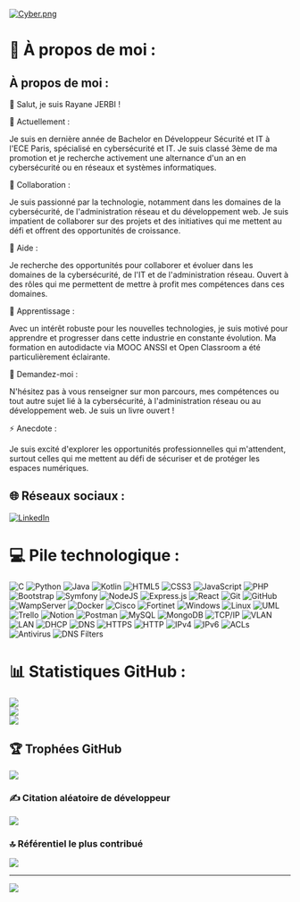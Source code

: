 [![Cyber.png](https://i.postimg.cc/SRGRy38X/Cyber.png)](https://postimg.cc/SYJkdZgq)

# 💫 À propos de moi :

## À propos de moi :

👋 Salut, je suis Rayane JERBI !

🔭 Actuellement :

Je suis en dernière année de Bachelor en Développeur Sécurité et IT à l'ECE Paris, spécialisé en cybersécurité et IT. Je suis classé 3ème de ma promotion et je recherche activement une alternance d'un an en cybersécurité ou en réseaux et systèmes informatiques.

👯 Collaboration :

Je suis passionné par la technologie, notamment dans les domaines de la cybersécurité, de l'administration réseau et du développement web. Je suis impatient de collaborer sur des projets et des initiatives qui me mettent au défi et offrent des opportunités de croissance.

🤝 Aide :

Je recherche des opportunités pour collaborer et évoluer dans les domaines de la cybersécurité, de l'IT et de l'administration réseau. Ouvert à des rôles qui me permettent de mettre à profit mes compétences dans ces domaines.

🌱 Apprentissage :

Avec un intérêt robuste pour les nouvelles technologies, je suis motivé pour apprendre et progresser dans cette industrie en constante évolution. Ma formation en autodidacte via MOOC ANSSI et Open Classroom a été particulièrement éclairante.

💬 Demandez-moi :

N'hésitez pas à vous renseigner sur mon parcours, mes compétences ou tout autre sujet lié à la cybersécurité, à l'administration réseau ou au développement web. Je suis un livre ouvert !

⚡ Anecdote :

Je suis excité d'explorer les opportunités professionnelles qui m'attendent, surtout celles qui me mettent au défi de sécuriser et de protéger les espaces numériques.

## 🌐 Réseaux sociaux :

[![LinkedIn](https://img.shields.io/badge/LinkedIn-%230077B5.svg?logo=linkedin&logoColor=white)](https://linkedin.com/in/rayane-jerbi)

# 💻 Pile technologique :

![C](https://img.shields.io/badge/c-%2300599C.svg?style=for-the-badge&logo=c&logoColor=white)
![Python](https://img.shields.io/badge/python-3670A0?style=for-the-badge&logo=python&logoColor=ffdd54)
![Java](https://img.shields.io/badge/java-%23ED8B00.svg?style=for-the-badge&logo=java&logoColor=white)
![Kotlin](https://img.shields.io/badge/kotlin-%230095D5.svg?style=for-the-badge&logo=kotlin&logoColor=white)
![HTML5](https://img.shields.io/badge/html5-%23E34F26.svg?style=for-the-badge&logo=html5&logoColor=white)
![CSS3](https://img.shields.io/badge/css3-%231572B6.svg?style=for-the-badge&logo=css3&logoColor=white)
![JavaScript](https://img.shields.io/badge/javascript-%23323330.svg?style=for-the-badge&logo=javascript&logoColor=%23F7DF1E)
![PHP](https://img.shields.io/badge/php-%23777BB4.svg?style=for-the-badge&logo=php&logoColor=white)
![Bootstrap](https://img.shields.io/badge/bootstrap-%23563D7C.svg?style=for-the-badge&logo=bootstrap&logoColor=white)
![Symfony](https://img.shields.io/badge/symfony-%23000000.svg?style=for-the-badge&logo=symfony&logoColor=white)
![NodeJS](https://img.shields.io/badge/node.js-%2343853D.svg?style=for-the-badge&logo=node.js&logoColor=white)
![Express.js](https://img.shields.io/badge/express.js-%23404d59.svg?style=for-the-badge&logo=express&logoColor=%2361DAFB)
![React](https://img.shields.io/badge/react-%2320232a.svg?style=for-the-badge&logo=react&logoColor=%2361DAFB)
![Git](https://img.shields.io/badge/git-%23F05033.svg?style=for-the-badge&logo=git&logoColor=white)
![GitHub](https://img.shields.io/badge/github-%23121011.svg?style=for-the-badge&logo=github&logoColor=white)
![WampServer](https://img.shields.io/badge/WampServer-%23F7A93B.svg?style=for-the-badge&logo=WampServer&logoColor=white)
![Docker](https://img.shields.io/badge/docker-%230db7ed.svg?style=for-the-badge&logo=docker&logoColor=white)
![Cisco](https://img.shields.io/badge/cisco-%231BA0D7.svg?style=for-the-badge&logo=cisco&logoColor=white)
![Fortinet](https://img.shields.io/badge/fortinet-%23EE3124.svg?style=for-the-badge&logo=fortinet&logoColor=white)
![Windows](https://img.shields.io/badge/windows-%230078D6.svg?style=for-the-badge&logo=windows&logoColor=white)
![Linux](https://img.shields.io/badge/linux-%23FCC624.svg?style=for-the-badge&logo=linux&logoColor=black)
![UML](https://img.shields.io/badge/UML-%23E0529E.svg?style=for-the-badge&logo=UML&logoColor=white)
![Trello](https://img.shields.io/badge/Trello-%23026AA7.svg?style=for-the-badge&logo=Trello&logoColor=white)
![Notion](https://img.shields.io/badge/Notion-%23000000.svg?style=for-the-badge&logo=notion&logoColor=white)
![Postman](https://img.shields.io/badge/Postman-FF6C37?style=for-the-badge&logo=postman&logoColor=white)
![MySQL](https://img.shields.io/badge/mysql-%2300000f.svg?style=for-the-badge&logo=mysql&logoColor=white)
![MongoDB](https://img.shields.io/badge/MongoDB-%234ea94b.svg?style=for-the-badge&logo=mongodb&logoColor=white)
![TCP/IP](https://img.shields.io/badge/TCP/IP-%23E9463F.svg?style=for-the-badge&logo=TCP/IP&logoColor=white)
![VLAN](https://img.shields.io/badge/VLAN-%230A5C6B.svg?style=for-the-badge&logo=VLAN&logoColor=white)
![LAN](https://img.shields.io/badge/LAN-%23E95420.svg?style=for-the-badge&logo=LAN&logoColor=white)
![DHCP](https://img.shields.io/badge/DHCP-%2307405E.svg?style=for-the-badge&logo=DHCP&logoColor=white)
![DNS](https://img.shields.io/badge/DNS-%230080ED.svg?style=for-the-badge&logo=DNS&logoColor=white)
![HTTPS](https://img.shields.io/badge/HTTPS-%23B7178C.svg?style=for-the-badge&logo=HTTPS&logoColor=white)
![HTTP](https://img.shields.io/badge/HTTP-%23A81C7D.svg?style=for-the-badge&logo=HTTP&logoColor=white)
![IPv4](https://img.shields.io/badge/IPv4-%23E9AB2D.svg?style=for-the-badge&logo=IPv4&logoColor=white)
![IPv6](https://img.shields.io/badge/IPv6-%23E9AB2D.svg?style=for-the-badge&logo=IPv6&logoColor=white)
![ACLs](https://img.shields.io/badge/ACLs-%23C1A3E9.svg?style=for-the-badge&logo=ACLs&logoColor=white)
![Antivirus](https://img.shields.io/badge/Antivirus-%23D40000.svg?style=for-the-badge&logo=Antivirus&logoColor=white)
![DNS Filters](https://img.shields.io/badge/DNS%20Filters-%234D4D4D.svg?style=for-the-badge&logo=DNS%20Filters&logoColor=white)

# 📊 Statistiques GitHub :

![](https://github-readme-stats.vercel.app/api?username=Rayanejr&theme=dracula&hide_border=false&include_all_commits=true&count_private=true)<br/>
![](https://github-readme-streak-stats.herokuapp.com/?user=Rayanejr&theme=dracula&hide_border=false)<br/>
![](https://github-readme-stats.vercel.app/api/top-langs/?username=Rayanejr&theme=dracula&hide_border=false&include_all_commits=true&count_private=true&layout=compact)

## 🏆 Trophées GitHub

![](https://github-profile-trophy.vercel.app/?username=Rayanejr&theme=radical&no-frame=false&no-bg=true)

### ✍️ Citation aléatoire de développeur

![](https://quotes-github-readme.vercel.app/api?type=horizontal&theme=radical)

### 🔝 Référentiel le plus contribué

![](https://github-contributor-stats.vercel.app/api?username=Rayanejr&limit=5&theme=dark&combine_all_yearly_contributions=true)

---

[![](https://visitcount.itsvg.in/api?id=Rayanejr&icon=0&color=0)](https://visitcount.itsvg.in)
